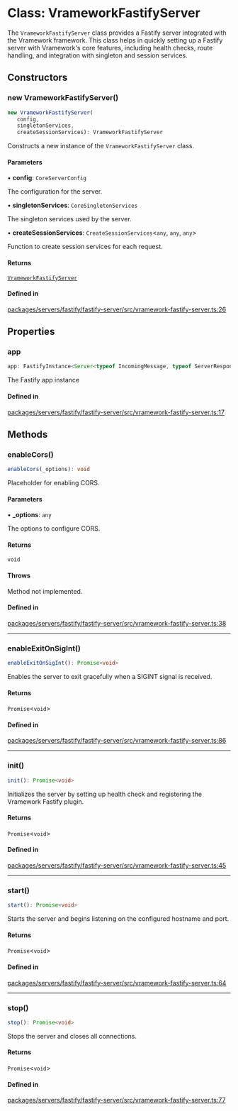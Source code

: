 # Class: VrameworkFastifyServer

The `VrameworkFastifyServer` class provides a Fastify server integrated with the Vramework framework.
This class helps in quickly setting up a Fastify server with Vramework's core features, including health checks,
route handling, and integration with singleton and session services.

## Constructors

### new VrameworkFastifyServer()

```ts
new VrameworkFastifyServer(
   config, 
   singletonServices, 
   createSessionServices): VrameworkFastifyServer
```

Constructs a new instance of the `VrameworkFastifyServer` class.

#### Parameters

• **config**: `CoreServerConfig`

The configuration for the server.

• **singletonServices**: `CoreSingletonServices`

The singleton services used by the server.

• **createSessionServices**: `CreateSessionServices`\<`any`, `any`, `any`\>

Function to create session services for each request.

#### Returns

[`VrameworkFastifyServer`](VrameworkFastifyServer.md)

#### Defined in

[packages/servers/fastify/fastify-server/src/vramework-fastify-server.ts:26](https://github.com/vramework/vramework/blob/effbb4c429219b23928f1b1f0fcdb2fd3899355c/packages/servers/fastify/fastify-server/src/vramework-fastify-server.ts#L26)

## Properties

### app

```ts
app: FastifyInstance<Server<typeof IncomingMessage, typeof ServerResponse>, IncomingMessage, ServerResponse<IncomingMessage>, FastifyBaseLogger, FastifyTypeProviderDefault> & PromiseLike<FastifyInstance<Server<typeof IncomingMessage, typeof ServerResponse>, IncomingMessage, ServerResponse<IncomingMessage>, FastifyBaseLogger, FastifyTypeProviderDefault>> & object;
```

The Fastify app instance

#### Defined in

[packages/servers/fastify/fastify-server/src/vramework-fastify-server.ts:17](https://github.com/vramework/vramework/blob/effbb4c429219b23928f1b1f0fcdb2fd3899355c/packages/servers/fastify/fastify-server/src/vramework-fastify-server.ts#L17)

## Methods

### enableCors()

```ts
enableCors(_options): void
```

Placeholder for enabling CORS.

#### Parameters

• **\_options**: `any`

The options to configure CORS.

#### Returns

`void`

#### Throws

Method not implemented.

#### Defined in

[packages/servers/fastify/fastify-server/src/vramework-fastify-server.ts:38](https://github.com/vramework/vramework/blob/effbb4c429219b23928f1b1f0fcdb2fd3899355c/packages/servers/fastify/fastify-server/src/vramework-fastify-server.ts#L38)

***

### enableExitOnSigInt()

```ts
enableExitOnSigInt(): Promise<void>
```

Enables the server to exit gracefully when a SIGINT signal is received.

#### Returns

`Promise`\<`void`\>

#### Defined in

[packages/servers/fastify/fastify-server/src/vramework-fastify-server.ts:86](https://github.com/vramework/vramework/blob/effbb4c429219b23928f1b1f0fcdb2fd3899355c/packages/servers/fastify/fastify-server/src/vramework-fastify-server.ts#L86)

***

### init()

```ts
init(): Promise<void>
```

Initializes the server by setting up health check and registering the Vramework Fastify plugin.

#### Returns

`Promise`\<`void`\>

#### Defined in

[packages/servers/fastify/fastify-server/src/vramework-fastify-server.ts:45](https://github.com/vramework/vramework/blob/effbb4c429219b23928f1b1f0fcdb2fd3899355c/packages/servers/fastify/fastify-server/src/vramework-fastify-server.ts#L45)

***

### start()

```ts
start(): Promise<void>
```

Starts the server and begins listening on the configured hostname and port.

#### Returns

`Promise`\<`void`\>

#### Defined in

[packages/servers/fastify/fastify-server/src/vramework-fastify-server.ts:64](https://github.com/vramework/vramework/blob/effbb4c429219b23928f1b1f0fcdb2fd3899355c/packages/servers/fastify/fastify-server/src/vramework-fastify-server.ts#L64)

***

### stop()

```ts
stop(): Promise<void>
```

Stops the server and closes all connections.

#### Returns

`Promise`\<`void`\>

#### Defined in

[packages/servers/fastify/fastify-server/src/vramework-fastify-server.ts:77](https://github.com/vramework/vramework/blob/effbb4c429219b23928f1b1f0fcdb2fd3899355c/packages/servers/fastify/fastify-server/src/vramework-fastify-server.ts#L77)
